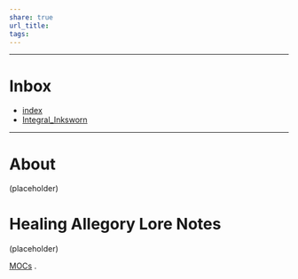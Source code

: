 ```yaml
---
share: true
url_title: 
tags: 
---
```

---

# Inbox
- [index](../index.md)
- [Integral_Inksworn ](../contents/Lore/Integral_Inksworn.md)


---



# About

(placeholder)

# Healing Allegory Lore Notes

(placeholder)












[MOCs](../../MOCs.md#)
.